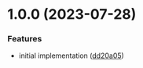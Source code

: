 # 1.0.0 (2023-07-28)


### Features

* initial implementation ([dd20a05](https://github.com/adobe/franklin-domainkey-provider/commit/dd20a05fccaee85437822abc00d315d06063f09e))
